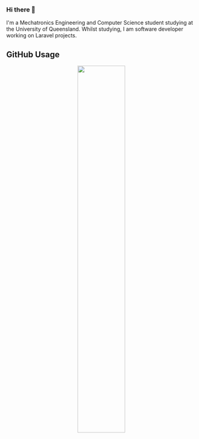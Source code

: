 ### Hi there 👋
I'm a Mechatronics Engineering and Computer Science student studying at the University of Queensland. Whilst studying, I am software developer working on Laravel projects.

## GitHub Usage  
<div align="center">  
<img src="https://github-readme-stats.vercel.app/api?username=jdw5&show_icons=true&count_private=true&hide_border=true" style="width: 50%" />
</div> 
<!--
**jdw5/jdw5** is a ✨ _special_ ✨ repository because its `README.md` (this file) appears on your GitHub profile.

Here are some ideas to get you started:

- 🔭 I’m currently working on ...
- 🌱 I’m currently learning ...
- 👯 I’m looking to collaborate on ...
- 🤔 I’m looking for help with ...
- 💬 Ask me about ...
- 📫 How to reach me: ...
- 😄 Pronouns: ...
- ⚡ Fun fact: ...
-->


